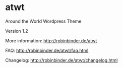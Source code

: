 atwt
====

Around the World Wordpress Theme

Version 1.2

More information: http://robinbinder.de/atwt

FAQ: http://robinbinder.de/atwt/faq.html

Changelog: http://robinbinder.de/atwt/changelog.html
